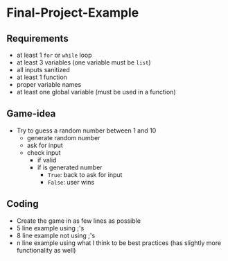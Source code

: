 # Final-Project-Example

## Requirements
- at least 1 `for` or `while` loop
- at least 3 variables (one variable must be `list`)
- all inputs sanitized
- at least 1 function
- proper variable names
- at least one global variable (must be used in a function)

## Game-idea
- Try to guess a random number between 1 and 10
    - generate random number
    - ask for input
    - check input
        - if valid
        - if is generated number
            - `True`: back to ask for input
            - `False`: user wins

## Coding
- Create the game in as few lines as possible
- 5 line example using ;'s
- 8 line example not using ;'s
- n line example using what I think to be best practices (has slightly more functionality as well)
